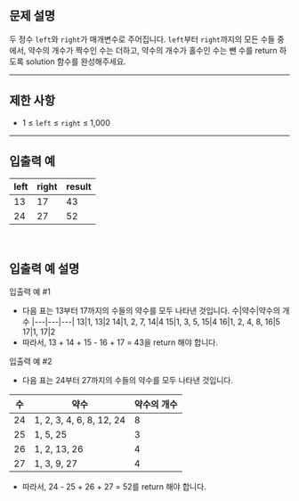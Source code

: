 ## 문제 설명

두 정수 ```left```와 ```right```가 매개변수로 주어집니다. ```left```부터 ```right```까지의 모든 수들 중에서, 약수의 개수가 짝수인 수는 더하고, 약수의 개수가 홀수인 수는 뺀 수를 return 하도록 solution 함수를 완성해주세요.

---

## 제한 사항

- 1 ≤ ```left``` ≤ ```right``` ≤ 1,000

---

## 입출력 예
left|right|result
|---|---|---|
13|17|43
24|27|52


<br>

## 입출력 예 설명

입출력 예 #1
- 다음 표는 13부터 17까지의 수들의 약수를 모두 나타낸 것입니다.
수|약수|약수의 개수
|---|---|---|
13|1, 13|2
14|1, 2, 7, 14|4
15|1, 3, 5, 15|4
16|1, 2, 4, 8, 16|5
17|1, 17|2
- 따라서, 13 + 14 + 15 - 16 + 17 = 43을 return 해야 합니다.

입출력 예 #2
- 다음 표는 24부터 27까지의 수들의 약수를 모두 나타낸 것입니다.

수|약수|약수의 개수
|---|---|---|
24|1, 2, 3, 4, 6, 8, 12, 24|8
25|1, 5, 25|3
26|1, 2, 13, 26|4
27|1, 3, 9, 27|4
- 따라서, 24 - 25 + 26 + 27 = 52를 return 해야 합니다.